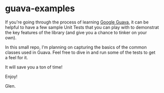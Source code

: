 guava-examples
==============

If you're going through the process of learning [Google Guava](http://code.google.com/p/guava-libraries/), it can be helpful to have a few sample Unit Tests that you can play with to demonstrat the key features of the library (and give you a chance to tinker on your own).

In this small repo, I'm planning on capturing the basics of the common classes used in Guava. Feel free to dive in and run some of the tests to get a feel for it. 

It will save you a ton of time!

Enjoy!

Glen.


